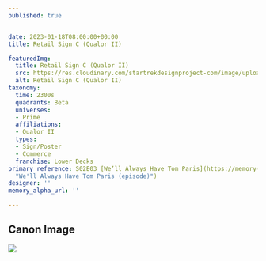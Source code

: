 ```yaml
---
published: true


date: 2023-01-18T08:00:00+00:00
title: Retail Sign C (Qualor II)

featuredImg:
  title: Retail Sign C (Qualor II)
  src: https://res.cloudinary.com/startrekdesignproject-com/image/upload/v1674087537/Retail-Sign-C-Qualor.png
  alt: Retail Sign C (Qualor II)
taxonomy:
  time: 2300s
  quadrants: Beta
  universes:
  - Prime
  affiliations:
  - Qualor II
  types:
  - Sign/Poster
  - Commerce
  franchise: Lower Decks
primary_reference: S02E03 [We’ll Always Have Tom Paris](https://memory-alpha.fandom.com/wiki/We%27ll_Always_Have_Tom_Paris_(episode)
  "We'll Always Have Tom Paris (episode)")
designer: ''
memory_alpha_url: ''

---
```

## Canon Image

![](https://res.cloudinary.com/startrekdesignproject-com/image/upload/v1674087538/Retail-Sign-B-C-D-Qualor_LDS-2x5-1a.jpg)